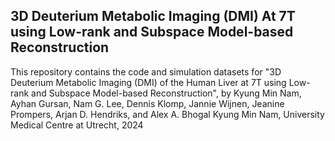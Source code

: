 3D Deuterium Metabolic Imaging (DMI) At 7T using Low-rank and Subspace Model-based Reconstruction
--------------------------------------------------------------------------------------------------
This repository contains the code and simulation datasets for "3D Deuterium Metabolic Imaging (DMI) of the Human Liver at 7T using Low-rank and Subspace Model-based Reconstruction", by Kyung Min Nam, Ayhan Gursan, Nam G. Lee, Dennis Klomp, Jannie Wijnen, Jeanine Prompers, Arjan D. Hendriks, and Alex A. Bhogal
Kyung Min Nam, University Medical Centre at Utrecht, 2024
